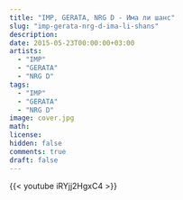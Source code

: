 ```yaml
---
title: "IMP, GERATA, NRG D - Има ли шанс" 
slug: "imp-gerata-nrg-d-ima-li-shans"
description: 
date: 2015-05-23T00:00:00+03:00
artists:
  - "IMP"
  - "GERATA"
  - "NRG D"
tags:
  - "IMP"
  - "GERATA"
  - "NRG D"
image: cover.jpg
math: 
license: 
hidden: false
comments: true
draft: false
---
```


{{< youtube iRYjj2HgxC4 >}}
